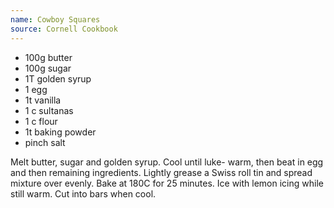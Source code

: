 ```yaml
---
name: Cowboy Squares
source: Cornell Cookbook
---
```


* 100g butter
* 100g sugar
* 1T golden syrup
* 1 egg
* 1t vanilla
* 1 c sultanas
* 1 c flour
* 1t baking powder
* pinch salt

Melt butter, sugar and golden syrup.  Cool until luke- warm, then beat in egg and then remaining ingredients.  Lightly grease a Swiss roll tin and spread mixture over evenly.  Bake at 180C for 25 minutes.  Ice with lemon icing while still warm.  Cut into bars when cool.

